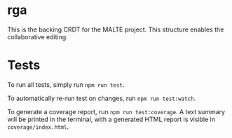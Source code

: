 # rga

This is the backing CRDT for the MALTE project. This structure enables the
collaborative editing.

# Tests

To run all tests, simply run `npm run test`.

To automatically re-run test on changes, run `npm run test:watch`.

To generate a coverage report, run `npm run test:coverage`. A text summary will
be printed in the terminal, with a generated HTML report is visible in
`coverage/index.html`.

